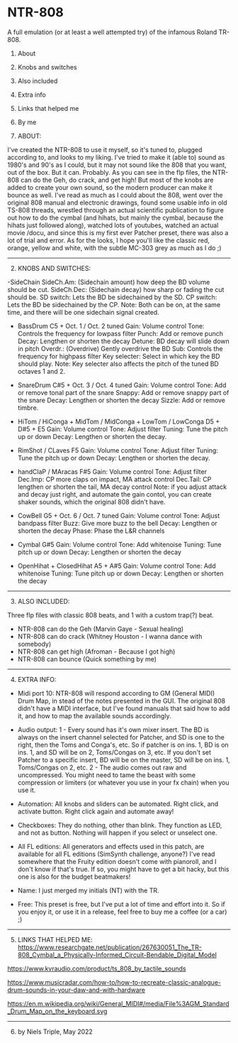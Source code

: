 # NTR-808
A full emulation (or at least a well attempted try) of the infamous Roland TR-808.

1) About
2) Knobs and switches
3) Also included
4) Extra info
5) Links that helped me
6) By me


1) ABOUT:

I've created the NTR-808 to use it myself, so it's tuned to, plugged according to, and looks to my liking.
I've tried to make it (able to) sound as 1980's and 90's as I could, but it may not sound like the 808 that you want, out of the box. But it can. Probably. 
As you can see in the flp files, the NTR-808 can do the Geh, do crack, and get high! But most of the knobs are added to create your own sound, so the modern producer can make it bounce as well.
I've read as much as I could about the 808, went over the original 808 manual and electronic drawings, found some usable info in old TS-808 threads, wrestled through an actual scientific publication to figure out how to do the cymbal (and hihats, but mainly the cymbal, because the hihats just followed along), watched lots of youtubes, watched an actual movie /docu, and since this is my first ever Patcher preset, there was also a lot of trial and error.
As for the looks, I hope you'll like the classic red, orange, yellow and white, with the subtle MC-303 grey as much as I do ;)

---

2) KNOBS AND SWITCHES:

-SideChain
SideCh.Am: (Sidechain amount) how deep the BD volume should be cut.
SideCh.Dec: (Sidechain decay) how sharp or fading the cut should be.
SD switch: Lets the BD be sidechained by the SD.
CP switch: Lets the BD be sidechained by the CP.
Note: Both can be on, at the same time, and there will be one sidechain signal created.

- BassDrum
C5 + Oct. 1 / Oct. 2 tuned
Gain: Volume control
Tone: Controls the frequency for lowpass filter
Punch: Add or remove punch
Decay: Lengthen or shorten the decay
Detune: BD decay will slide down in pitch
Overdr.: (Overdrive) Gently overdrive the BD
Sub: Controls the frequency for highpass filter
Key selecter: Select in which key the BD should play.
Note: Key selecter also affects the pitch of the tuned BD octaves 1 and 2.

- SnareDrum
C#5 + Oct. 3 / Oct. 4 tuned
Gain: Volume control
Tone: Add or remove tonal part of the snare
Snappy: Add or remove snappy part of the snare
Decay: Lengthen or shorten the decay
Sizzle: Add or remove timbre.

- HiTom / HiConga + MidTom / MidConga + LowTom / LowConga
D5 + D#5 + E5
Gain: Volume control
Tone: Adjust filter
Tuning: Tune the pitch up or down
Decay: Lengthen or shorten the decay.

- RimShot / CLaves
F5
Gain: Volume control
Tone: Adjust filter
Tuning: Tune the pitch up or down
Decay: Lengthen or shorten the decay.

- handClaP / MAracas
F#5
Gain: Volume control
Tone: Adjust filter
Dec.Imp: CP more claps on impact, MA attack control
Dec.Tail: CP lengthen or shorten the tail, MA decay control
Note: if you adjust attack and decay just right, and automate the gain contol, you can create shaker sounds, which the original 808 didn't have.

- CowBell
G5 + Oct. 6 / Oct. 7 tuned
Gain: Volume control
Tone: Adjust bandpass filter
Buzz: Give more buzz to the bell
Decay: Lengthen or shorten the decay
Phase: Phase the L&R channels

- Cymbal
G#5
Gain: Volume control
Tone: Add whitenoise
Tuning: Tune pitch up or down
Decay: Lengthen or shorten the decay

- OpenHihat + ClosedHihat 
A5 + A#5
Gain: Volume control
Tone: Add whitenoise
Tuning: Tune pitch up or down
Decay: Lengthen or shorten the decay

---

3) ALSO INCLUDED:

Three flp files with classic 808 beats, and 1 with a custom trap(?) beat.
- NTR-808 can do the Geh
  (Marvin Gaye - Sexual healing)
- NTR-808 can do crack
  (Whitney Houston - I wanna dance with somebody)
- NTR-808 can get high
  (Afroman - Because I got high)
- NTR-808 can bounce
  (Quick something by me)

---

4) EXTRA INFO:

- Midi port 10: NTR-808 will respond according to GM (General MIDI) Drum Map, in stead of the notes presented in the GUI.
The original 808 didn't have a MIDI interface, but I've found manuals that said how to add it, and how to map the available sounds accordingly.

- Audio output: 
1 - Every sound has it's own mixer insert. The BD is always on the insert channel selected for Patcher, and SD is one to the right, then the Toms and Conga's, etc.
So if patcher is on ins. 1, BD is on ins. 1, and SD will be on 2, Toms/Congas on 3, etc. If you don't set Patcher to a specific insert, BD will be on the master, SD will be on ins. 1, Toms/Congas on 2, etc.
2 - The audio comes out raw and uncompressed. You might need to tame the beast with some compression or limiters (or whatever you use in your fx chain) when you use it. 

- Automation: All knobs and sliders can be automated. Right click, and activate button. Right click again and automate away!

- Checkboxes: They do nothing, other than blink. They function as LED, and not as button. Nothing will happen if you select or unselect one.

- All FL editions: All generators and effects used in this patch, are available for all FL editions (SimSynth challenge, anyone?)
I've read somewhere that the Fruity edition doesn't come with pianoroll, and I don't know if that's true. If so, you might have to get a bit hacky, but this one is also for the budget beatmakers!

- Name: I just merged my initials (NT) with the TR.

- Free: This preset is free, but I've put a lot of time and effort into it. So if you enjoy it, or use it in a release, feel free to buy me a coffee (or a car) ;) 

--- 

5) LINKS THAT HELPED ME:
https://www.researchgate.net/publication/267630051_The_TR-808_Cymbal_a_Physically-Informed_Circuit-Bendable_Digital_Model

https://www.kvraudio.com/product/ts_808_by_tactile_sounds

https://www.musicradar.com/how-to/how-to-recreate-classic-analogue-drum-sounds-in-your-daw-and-with-hardware

https://en.m.wikipedia.org/wiki/General_MIDI#/media/File%3AGM_Standard_Drum_Map_on_the_keyboard.svg

---

6) by Niels Triple, May 2022
